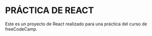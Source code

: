 # PRÁCTICA DE REACT

Este es un proyecto de React realizado para una práctica del curso de freeCodeCamp.
